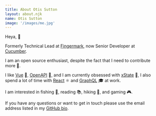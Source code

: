 ```yaml
---
title: About Otis Sutton
layout: about.njk
name: Otis Sutton
image: '/images/me.jpg'
---
```


Heya, 👋

Formerly Technical Lead at [Fingermark](https://www.fingermark.tech/), now Senior Developer at [Cucumber](https://www.cucumber.co.nz/).

I am an open source enthusiast, despite the fact that I need to contribute more 🤖.

I like [Vue](https://vuejs.org/) 💚, [OpenAPI](https://www.openapis.org/) 🔗, and I am currently obsessed with [xState](https://xstate.js.org/) 💙, I also spend a lot of time with [React](https://reactjs.org/) ⚛ and [GraphQL](https://graphql.org/) 🎓 at work.

I am interested in fishing 🎣, reading 📚, hiking 🗻, and gaming 🎮.

If you have any questions or want to get in touch please use the email address listed in my [GitHub bio](https://github.com/chopfitzroy).
